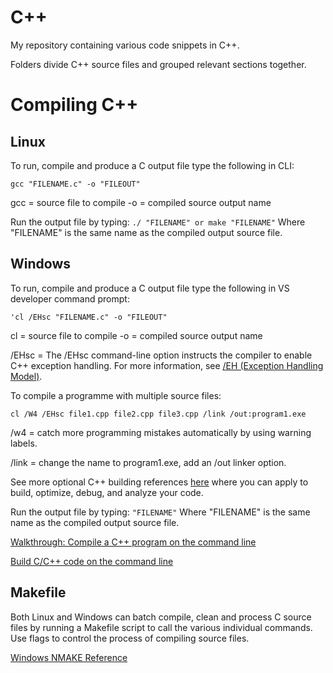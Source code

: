# C++

My repository containing various code snippets in C++.

Folders divide C++ source files and grouped relevant sections together.

# Compiling C++

## Linux

To run, compile and produce a C output file type the following in CLI:

`gcc "FILENAME.c" -o "FILEOUT"`

gcc = source file to compile -o = compiled source output name

Run the output file by typing: `./ "FILENAME" or make "FILENAME"` Where "FILENAME" is the same name as the compiled output source file.

## Windows

To run, compile and produce a C output file type the following in VS developer command prompt:

`'cl /EHsc "FILENAME.c" -o "FILEOUT"`

cl = source file to compile -o = compiled source output name

/EHsc = The /EHsc command-line option instructs the compiler to enable C++ exception handling. For more information, see [/EH (Exception Handling Model)](https://docs.microsoft.com/en-gb/cpp/build/reference/eh-exception-handling-model).

To compile a programme with multiple source files:

`cl /W4 /EHsc file1.cpp file2.cpp file3.cpp /link /out:program1.exe`

/w4 = catch more programming mistakes automatically by using warning labels.

/link = change the name to program1.exe, add an /out linker option.

See more optional C++ building references [here](https://docs.microsoft.com/en-gb/cpp/build/reference/c-cpp-building-reference) where you can apply to build, optimize, debug, and analyze your code.

Run the output file by typing: `"FILENAME"` Where "FILENAME" is the same name as the compiled output source file.

[Walkthrough: Compile a C++ program on the command line](https://docs.microsoft.com/en-gb/cpp/build/walkthrough-compiling-a-native-cpp-program-on-the-command-line)

[Build C/C++ code on the command line](https://docs.microsoft.com/en-gb/cpp/build/building-on-the-command-line)

## Makefile

Both Linux and Windows can batch compile, clean and process C source files by running a Makefile script to call the various individual commands. Use flags to control the process of compiling source files.

[Windows NMAKE Reference](https://msdn.microsoft.com/en-us/library/dd9y37ha.aspx)
